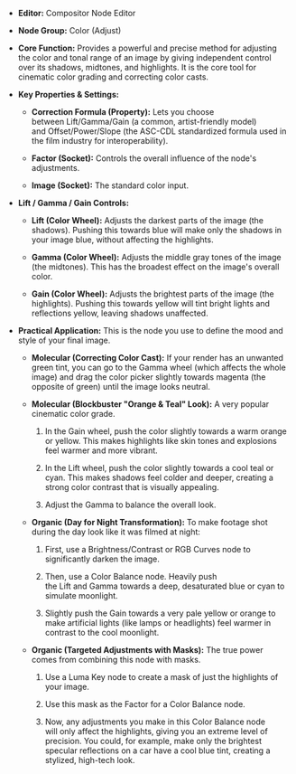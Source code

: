 - **Editor:** Compositor Node Editor
    
- **Node Group:** Color (Adjust)
    
- **Core Function:** Provides a powerful and precise method for adjusting the color and tonal range of an image by giving independent control over its shadows, midtones, and highlights. It is the core tool for cinematic color grading and correcting color casts.
    
- **Key Properties & Settings:**
    
    - **Correction Formula (Property):** Lets you choose between Lift/Gamma/Gain (a common, artist-friendly model) and Offset/Power/Slope (the ASC-CDL standardized formula used in the film industry for interoperability).
        
    - **Factor (Socket):** Controls the overall influence of the node's adjustments.
        
    - **Image (Socket):** The standard color input.
        
- **Lift / Gamma / Gain Controls:**
    
    - **Lift (Color Wheel):** Adjusts the darkest parts of the image (the shadows). Pushing this towards blue will make only the shadows in your image blue, without affecting the highlights.
        
    - **Gamma (Color Wheel):** Adjusts the middle gray tones of the image (the midtones). This has the broadest effect on the image's overall color.
        
    - **Gain (Color Wheel):** Adjusts the brightest parts of the image (the highlights). Pushing this towards yellow will tint bright lights and reflections yellow, leaving shadows unaffected.
        
- **Practical Application:** This is the node you use to define the mood and style of your final image.
    
    - **Molecular (Correcting Color Cast):** If your render has an unwanted green tint, you can go to the Gamma wheel (which affects the whole image) and drag the color picker slightly towards magenta (the opposite of green) until the image looks neutral.
        
    - **Molecular (Blockbuster "Orange & Teal" Look):** A very popular cinematic color grade.
        
        1. In the Gain wheel, push the color slightly towards a warm orange or yellow. This makes highlights like skin tones and explosions feel warmer and more vibrant.
            
        2. In the Lift wheel, push the color slightly towards a cool teal or cyan. This makes shadows feel colder and deeper, creating a strong color contrast that is visually appealing.
            
        3. Adjust the Gamma to balance the overall look.
            
    - **Organic (Day for Night Transformation):** To make footage shot during the day look like it was filmed at night:
        
        1. First, use a Brightness/Contrast or RGB Curves node to significantly darken the image.
            
        2. Then, use a Color Balance node. Heavily push the Lift and Gamma towards a deep, desaturated blue or cyan to simulate moonlight.
            
        3. Slightly push the Gain towards a very pale yellow or orange to make artificial lights (like lamps or headlights) feel warmer in contrast to the cool moonlight.
            
    - **Organic (Targeted Adjustments with Masks):** The true power comes from combining this node with masks.
        
        1. Use a Luma Key node to create a mask of just the highlights of your image.
            
        2. Use this mask as the Factor for a Color Balance node.
            
        3. Now, any adjustments you make in this Color Balance node will only affect the highlights, giving you an extreme level of precision. You could, for example, make only the brightest specular reflections on a car have a cool blue tint, creating a stylized, high-tech look.